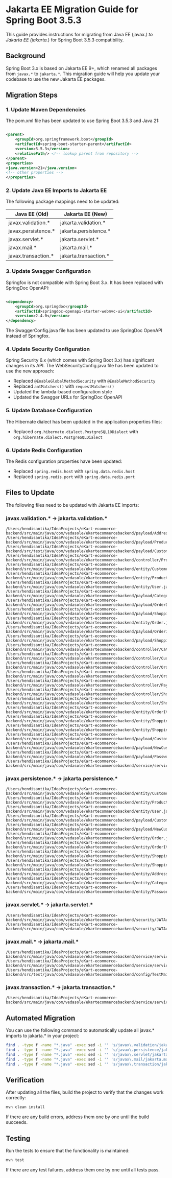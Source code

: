 # Jakarta EE Migration Guide for Spring Boot 3.5.3

This guide provides instructions for migrating from Java EE (javax.*) to Jakarta EE (jakarta.*) for Spring Boot 3.5.3
compatibility.

## Background

Spring Boot 3.x is based on Jakarta EE 9+, which renamed all packages from `javax.*` to `jakarta.*`. This migration
guide will help you update your codebase to use the new Jakarta EE packages.

## Migration Steps

### 1. Update Maven Dependencies

The pom.xml file has been updated to use Spring Boot 3.5.3 and Java 21:

```xml

<parent>
    <groupId>org.springframework.boot</groupId>
    <artifactId>spring-boot-starter-parent</artifactId>
    <version>3.5.3</version>
    <relativePath/> <!-- lookup parent from repository -->
</parent>
<properties>
<java.version>21</java.version>
<!-- other properties -->
</properties>
```

### 2. Update Java EE Imports to Jakarta EE

The following package mappings need to be updated:

| Java EE (Old)       | Jakarta EE (New)      |
|---------------------|-----------------------|
| javax.validation.*  | jakarta.validation.*  |
| javax.persistence.* | jakarta.persistence.* |
| javax.servlet.*     | jakarta.servlet.*     |
| javax.mail.*        | jakarta.mail.*        |
| javax.transaction.* | jakarta.transaction.* |

### 3. Update Swagger Configuration

Springfox is not compatible with Spring Boot 3.x. It has been replaced with SpringDoc OpenAPI:

```xml

<dependency>
    <groupId>org.springdoc</groupId>
    <artifactId>springdoc-openapi-starter-webmvc-ui</artifactId>
    <version>2.4.0</version>
</dependency>
```

The SwaggerConfig.java file has been updated to use SpringDoc OpenAPI instead of Springfox.

### 4. Update Security Configuration

Spring Security 6.x (which comes with Spring Boot 3.x) has significant changes in its API. The WebSecurityConfig.java
file has been updated to use the new approach:

- Replaced `@EnableGlobalMethodSecurity` with `@EnableMethodSecurity`
- Replaced `antMatchers()` with `requestMatchers()`
- Updated the lambda-based configuration style
- Updated the Swagger URLs for SpringDoc OpenAPI

### 5. Update Database Configuration

The Hibernate dialect has been updated in the application properties files:

- Replaced `org.hibernate.dialect.PostgreSQL10Dialect` with `org.hibernate.dialect.PostgreSQLDialect`

### 6. Update Redis Configuration

The Redis configuration properties have been updated:

- Replaced `spring.redis.host` with `spring.data.redis.host`
- Replaced `spring.redis.port` with `spring.data.redis.port`

## Files to Update

The following files need to be updated with Jakarta EE imports:

### javax.validation.* -> jakarta.validation.*

```
/Users/hendisantika/IdeaProjects/eKart-ecommerce-backend/src/main/java/com/vedasole/ekartecommercebackend/payload/AddressDto.java
/Users/hendisantika/IdeaProjects/eKart-ecommerce-backend/src/main/java/com/vedasole/ekartecommercebackend/payload/ProductDto.java
/Users/hendisantika/IdeaProjects/eKart-ecommerce-backend/src/test/java/com/vedasole/ekartecommercebackend/payload/CustomerDtoTest.java
/Users/hendisantika/IdeaProjects/eKart-ecommerce-backend/src/main/java/com/vedasole/ekartecommercebackend/controller/ProductController.java
/Users/hendisantika/IdeaProjects/eKart-ecommerce-backend/src/main/java/com/vedasole/ekartecommercebackend/entity/Customer.java
/Users/hendisantika/IdeaProjects/eKart-ecommerce-backend/src/main/java/com/vedasole/ekartecommercebackend/entity/Product.java
/Users/hendisantika/IdeaProjects/eKart-ecommerce-backend/src/main/java/com/vedasole/ekartecommercebackend/entity/User.java
/Users/hendisantika/IdeaProjects/eKart-ecommerce-backend/src/main/java/com/vedasole/ekartecommercebackend/payload/CategoryDto.java
/Users/hendisantika/IdeaProjects/eKart-ecommerce-backend/src/main/java/com/vedasole/ekartecommercebackend/payload/OrderDto.java
/Users/hendisantika/IdeaProjects/eKart-ecommerce-backend/src/main/java/com/vedasole/ekartecommercebackend/payload/ShoppingCartDto.java
/Users/hendisantika/IdeaProjects/eKart-ecommerce-backend/src/main/java/com/vedasole/ekartecommercebackend/entity/Order.java
/Users/hendisantika/IdeaProjects/eKart-ecommerce-backend/src/main/java/com/vedasole/ekartecommercebackend/payload/OrderItemDto.java
/Users/hendisantika/IdeaProjects/eKart-ecommerce-backend/src/main/java/com/vedasole/ekartecommercebackend/payload/ShoppingCartItemDto.java
/Users/hendisantika/IdeaProjects/eKart-ecommerce-backend/src/main/java/com/vedasole/ekartecommercebackend/controller/CategoryController.java
/Users/hendisantika/IdeaProjects/eKart-ecommerce-backend/src/main/java/com/vedasole/ekartecommercebackend/controller/CustomerController.java
/Users/hendisantika/IdeaProjects/eKart-ecommerce-backend/src/main/java/com/vedasole/ekartecommercebackend/controller/OrderController.java
/Users/hendisantika/IdeaProjects/eKart-ecommerce-backend/src/main/java/com/vedasole/ekartecommercebackend/controller/OrderItemController.java
/Users/hendisantika/IdeaProjects/eKart-ecommerce-backend/src/main/java/com/vedasole/ekartecommercebackend/controller/PaymentController.java
/Users/hendisantika/IdeaProjects/eKart-ecommerce-backend/src/main/java/com/vedasole/ekartecommercebackend/controller/ShoppingCartController.java
/Users/hendisantika/IdeaProjects/eKart-ecommerce-backend/src/main/java/com/vedasole/ekartecommercebackend/controller/ShoppingCartItemController.java
/Users/hendisantika/IdeaProjects/eKart-ecommerce-backend/src/main/java/com/vedasole/ekartecommercebackend/entity/OrderItem.java
/Users/hendisantika/IdeaProjects/eKart-ecommerce-backend/src/main/java/com/vedasole/ekartecommercebackend/entity/ShoppingCart.java
/Users/hendisantika/IdeaProjects/eKart-ecommerce-backend/src/main/java/com/vedasole/ekartecommercebackend/entity/ShoppingCartItem.java
/Users/hendisantika/IdeaProjects/eKart-ecommerce-backend/src/main/java/com/vedasole/ekartecommercebackend/payload/CustomerDto.java
/Users/hendisantika/IdeaProjects/eKart-ecommerce-backend/src/main/java/com/vedasole/ekartecommercebackend/payload/NewCustomerDto.java
/Users/hendisantika/IdeaProjects/eKart-ecommerce-backend/src/main/java/com/vedasole/ekartecommercebackend/payload/PasswordResetRequestDto.java
/Users/hendisantika/IdeaProjects/eKart-ecommerce-backend/src/main/java/com/vedasole/ekartecommercebackend/service/service_impl/CustomerServiceImpl.java
```

### javax.persistence.* -> jakarta.persistence.*

```
/Users/hendisantika/IdeaProjects/eKart-ecommerce-backend/src/main/java/com/vedasole/ekartecommercebackend/entity/Customer.java
/Users/hendisantika/IdeaProjects/eKart-ecommerce-backend/src/main/java/com/vedasole/ekartecommercebackend/entity/Product.java
/Users/hendisantika/IdeaProjects/eKart-ecommerce-backend/src/main/java/com/vedasole/ekartecommercebackend/entity/User.java
/Users/hendisantika/IdeaProjects/eKart-ecommerce-backend/src/main/java/com/vedasole/ekartecommercebackend/payload/CustomerDto.java
/Users/hendisantika/IdeaProjects/eKart-ecommerce-backend/src/main/java/com/vedasole/ekartecommercebackend/payload/NewCustomerDto.java
/Users/hendisantika/IdeaProjects/eKart-ecommerce-backend/src/main/java/com/vedasole/ekartecommercebackend/entity/Order.java
/Users/hendisantika/IdeaProjects/eKart-ecommerce-backend/src/main/java/com/vedasole/ekartecommercebackend/entity/OrderItem.java
/Users/hendisantika/IdeaProjects/eKart-ecommerce-backend/src/main/java/com/vedasole/ekartecommercebackend/entity/ShoppingCart.java
/Users/hendisantika/IdeaProjects/eKart-ecommerce-backend/src/main/java/com/vedasole/ekartecommercebackend/entity/ShoppingCartItem.java
/Users/hendisantika/IdeaProjects/eKart-ecommerce-backend/src/main/java/com/vedasole/ekartecommercebackend/entity/Address.java
/Users/hendisantika/IdeaProjects/eKart-ecommerce-backend/src/main/java/com/vedasole/ekartecommercebackend/entity/Category.java
/Users/hendisantika/IdeaProjects/eKart-ecommerce-backend/src/main/java/com/vedasole/ekartecommercebackend/entity/PasswordResetToken.java
```

### javax.servlet.* -> jakarta.servlet.*

```
/Users/hendisantika/IdeaProjects/eKart-ecommerce-backend/src/main/java/com/vedasole/ekartecommercebackend/security/JWTAuthenticationFilter.java
/Users/hendisantika/IdeaProjects/eKart-ecommerce-backend/src/main/java/com/vedasole/ekartecommercebackend/security/JWTAuthenticationEntryPoint.java
```

### javax.mail.* -> jakarta.mail.*

```
/Users/hendisantika/IdeaProjects/eKart-ecommerce-backend/src/main/java/com/vedasole/ekartecommercebackend/service/service_impl/CustomerServiceImpl.java
/Users/hendisantika/IdeaProjects/eKart-ecommerce-backend/src/main/java/com/vedasole/ekartecommercebackend/service/service_impl/PaymentServiceImpl.java
/Users/hendisantika/IdeaProjects/eKart-ecommerce-backend/src/test/java/com/vedasole/ekartecommercebackend/config/TestMailConfig.java
```

### javax.transaction.* -> jakarta.transaction.*

```
/Users/hendisantika/IdeaProjects/eKart-ecommerce-backend/src/main/java/com/vedasole/ekartecommercebackend/service/service_impl/OrderItemServiceImpl.java
```

## Automated Migration

You can use the following command to automatically update all javax.* imports to jakarta.* in your project:

```bash
find . -type f -name "*.java" -exec sed -i '' 's/javax\.validation/jakarta.validation/g' {} \;
find . -type f -name "*.java" -exec sed -i '' 's/javax\.persistence/jakarta.persistence/g' {} \;
find . -type f -name "*.java" -exec sed -i '' 's/javax\.servlet/jakarta.servlet/g' {} \;
find . -type f -name "*.java" -exec sed -i '' 's/javax\.mail/jakarta.mail/g' {} \;
find . -type f -name "*.java" -exec sed -i '' 's/javax\.transaction/jakarta.transaction/g' {} \;
```

## Verification

After updating all the files, build the project to verify that the changes work correctly:

```bash
mvn clean install
```

If there are any build errors, address them one by one until the build succeeds.

## Testing

Run the tests to ensure that the functionality is maintained:

```bash
mvn test
```

If there are any test failures, address them one by one until all tests pass.